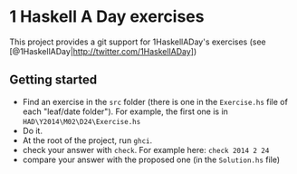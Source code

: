 # 1 Haskell A Day exercises

This project provides a git support for 1HaskellADay's exercises
(see [@1HaskellADay|http://twitter.com/1HaskellADay])

## Getting started

- Find an exercise in the `src` folder (there is one in the `Exercise.hs` file
  of each "leaf/date folder").  For example, the first one is in
  `HAD\Y2014\M02\D24\Exercise.hs`
- Do it.
- At the root of the project, run `ghci`.
- check your answer with `check`. For example here: `check 2014 2 24`
- compare your answer with the proposed one (in the `Solution.hs` file)
